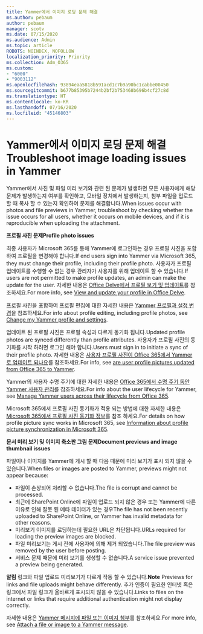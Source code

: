 ```yaml
---
title: Yammer에서 이미지 로딩 문제 해결
ms.author: pebaum
author: pebaum
manager: scotv
ms.date: 07/15/2020
ms.audience: Admin
ms.topic: article
ROBOTS: NOINDEX, NOFOLLOW
localization_priority: Priority
ms.collection: Adm_O365
ms.custom:
- "6000"
- "9003112"
ms.openlocfilehash: 93894eaa5818b591acd1c7b9a90bc1cabbe00450
ms.sourcegitcommit: b677b85395b7244b2bf2b753468b696b4cf27c8d
ms.translationtype: HT
ms.contentlocale: ko-KR
ms.lasthandoff: 07/16/2020
ms.locfileid: "45146803"
---
```

# <a name="troubleshoot-image-loading-issues-in-yammer"></a><span data-ttu-id="a1443-102">Yammer에서 이미지 로딩 문제 해결</span><span class="sxs-lookup"><span data-stu-id="a1443-102">Troubleshoot image loading issues in Yammer</span></span>

<span data-ttu-id="a1443-103">Yammer에서 사진 및 파일 미리 보기와 관련 된 문제가 발생하면 모든 사용자에게 해당 문제가 발생하는지 여부를 확인하고, 모바일 장치에서 발생하는지, 첨부 파일을 업로드할 때 복사 할 수 있는지 확인하여 문제를 해결합니다.</span><span class="sxs-lookup"><span data-stu-id="a1443-103">When issues occur with photos and file previews in Yammer, troubleshoot by checking whether the issue occurs for all users, whether it occurs on mobile devices, and if it is reproducible when uploading the attachment.</span></span>  

<span data-ttu-id="a1443-104">**프로필 사진 문제**</span><span class="sxs-lookup"><span data-stu-id="a1443-104">**Profile photo issues**</span></span>  

<span data-ttu-id="a1443-105">최종 사용자가 Microsoft 365를 통해 Yammer에 로그인하는 경우 프로필 사진을 포함하여 프로필을 변경해야 합니다.</span><span class="sxs-lookup"><span data-stu-id="a1443-105">If end users sign into Yammer via Microsoft 365, they must change their profile, including their profile photo.</span></span> <span data-ttu-id="a1443-106">사용자가 프로필 업데이트를 수행할 수 없는 경우 관리자가 사용자를 위해 업데이트 할 수 있습니다.</span><span class="sxs-lookup"><span data-stu-id="a1443-106">If users are not permitted to make profile updates, an admin can make the update for the user.</span></span> <span data-ttu-id="a1443-107">자세한 내용은 [Office Delve에서 프로필 보기 및 업데이트](https://support.microsoft.com/office/view-and-update-your-profile-in-office-delve-4e84343b-eedf-45a1-aeb9-8627ccca14ba)를 참조하세요.</span><span class="sxs-lookup"><span data-stu-id="a1443-107">For more info, see [View and update your profile in Office Delve](https://support.microsoft.com/office/view-and-update-your-profile-in-office-delve-4e84343b-eedf-45a1-aeb9-8627ccca14ba).</span></span>

<span data-ttu-id="a1443-108">프로필 사진을 포함하여 프로필 편집에 대한 자세한 내용은 [Yammer 프로필과 설정 변경](https://support.microsoft.com/office/classic-yammer-change-my-yammer-profile-and-settings-a3aeca0e-de34-4897-9b59-de6516542851)을 참조하세요.</span><span class="sxs-lookup"><span data-stu-id="a1443-108">For info about profile editing, including profile photos, see [Change my Yammer profile and settings](https://support.microsoft.com/office/classic-yammer-change-my-yammer-profile-and-settings-a3aeca0e-de34-4897-9b59-de6516542851).</span></span> 

<span data-ttu-id="a1443-109">업데이트 된 프로필 사진은 프로필 속성과 다르게 동기화 됩니다.</span><span class="sxs-lookup"><span data-stu-id="a1443-109">Updated profile photos are synced differently than profile attributes.</span></span> <span data-ttu-id="a1443-110">사용자가 프로필 사진의 동기화를 시작 하려면 로그인 해야 합니다.</span><span class="sxs-lookup"><span data-stu-id="a1443-110">Users must sign in to initiate a sync of their profile photo.</span></span> <span data-ttu-id="a1443-111">자세한 내용은 [사용자 프로필 사진이 Office 365에서 Yammer로 업데이트 되나요](https://docs.microsoft.com/yammer/manage-yammer-users/manage-users-across-their-lifecycle#q-are-user-profile-pictures-updated-from-office-365-to-yammer)를 참조하세요.</span><span class="sxs-lookup"><span data-stu-id="a1443-111">For info, see [are user profile pictures updated from Office 365 to Yammer](https://docs.microsoft.com/yammer/manage-yammer-users/manage-users-across-their-lifecycle#q-are-user-profile-pictures-updated-from-office-365-to-yammer).</span></span>

<span data-ttu-id="a1443-112">Yammer의 사용자 수명 주기에 대한 자세한 내용은 [Office 365에서 수명 주기 동안 Yammer 사용자 관리](https://docs.microsoft.com/yammer/manage-yammer-users/manage-users-across-their-lifecycle)를 참조하세요.</span><span class="sxs-lookup"><span data-stu-id="a1443-112">For info about the user lifecycle for Yammer, see [Manage Yammer users across their lifecycle from Office 365](https://docs.microsoft.com/yammer/manage-yammer-users/manage-users-across-their-lifecycle).</span></span>  

<span data-ttu-id="a1443-113">Microsoft 365에서 프로필 사진 동기화가 적용 되는 방법에 대한 자세한 내용은 [Microsoft 365에서 프로필 사진 동기화 정보](https://support.microsoft.com/office/information-about-profile-picture-synchronization-in-microsoft-365-20594d76-d054-4af4-a660-401133e3d48a)를 참조 하세요.</span><span class="sxs-lookup"><span data-stu-id="a1443-113">For details on how profile picture sync works in Microsoft 365, see [Information about profile picture synchronization in Microsoft 365](https://support.microsoft.com/office/information-about-profile-picture-synchronization-in-microsoft-365-20594d76-d054-4af4-a660-401133e3d48a).</span></span>  

<span data-ttu-id="a1443-114">**문서 미리 보기 및 이미지 축소판 그림 문제**</span><span class="sxs-lookup"><span data-stu-id="a1443-114">**Document previews and image thumbnail issues**</span></span>  

<span data-ttu-id="a1443-115">파일이나 이미지를 Yammer에 게시 할 때 다음 때문에 미리 보기가 표시 되지 않을 수 있습니다.</span><span class="sxs-lookup"><span data-stu-id="a1443-115">When files or images are posted to Yammer, previews might not appear because:</span></span> 

- <span data-ttu-id="a1443-116">파일이 손상되어 처리할 수 없습니다.</span><span class="sxs-lookup"><span data-stu-id="a1443-116">The file is corrupt and cannot be processed.</span></span>
- <span data-ttu-id="a1443-117">최근에 SharePoint Online에 파일이 업로드 되지 않은 경우 또는 Yammer에 다른 이유로 인해 잘못 된 메타 데이터가 있는 경우</span><span class="sxs-lookup"><span data-stu-id="a1443-117">The file has not been recently uploaded to SharePoint Online, or Yammer has invalid metadata for other reasons.</span></span>
- <span data-ttu-id="a1443-118">미리보기 이미지를 로딩하는데 필요한 URL은 차단됩니다.</span><span class="sxs-lookup"><span data-stu-id="a1443-118">URLs required for loading the preview images are blocked.</span></span>
- <span data-ttu-id="a1443-119">파일 미리보기는 게시 전에 사용자에 의해 제거 되었습니다.</span><span class="sxs-lookup"><span data-stu-id="a1443-119">The file preview was removed by the user before posting.</span></span>
- <span data-ttu-id="a1443-120">서비스 문제 때문에 미리 보기를 생성할 수 없습니다.</span><span class="sxs-lookup"><span data-stu-id="a1443-120">A service issue prevented a preview being generated.</span></span>

<span data-ttu-id="a1443-121">**알림** 링크와 파일 업로드 미리보기가 다르게 작동 할 수 있습니다.</span><span class="sxs-lookup"><span data-stu-id="a1443-121">**Note** Previews for links and file uploads might behave differently.</span></span> <span data-ttu-id="a1443-122">추가 인증이 필요한 인터넷 혹은 링크에서 파일 링크가 올바르게 표시되지 않을 수 있습니다.</span><span class="sxs-lookup"><span data-stu-id="a1443-122">Links to files on the internet or links that require additional authentication might not display correctly.</span></span>

<span data-ttu-id="a1443-123">자세한 내용은 [Yammer 메시지에 파일 또는 이미지 첨부](https://support.microsoft.com/office/attach-a-file-or-image-to-a-yammer-message-f576d4d1-ad66-4ce4-9c43-46cf75978dbf)를 참조하세요.</span><span class="sxs-lookup"><span data-stu-id="a1443-123">For more info, see [Attach a file or image to a Yammer message](https://support.microsoft.com/office/attach-a-file-or-image-to-a-yammer-message-f576d4d1-ad66-4ce4-9c43-46cf75978dbf).</span></span> 